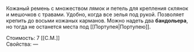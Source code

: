 Кожаный ремень с множеством лямок и петель для крепления склянок и мешочков с травами. Удобно, когда все зелья под рукой. Позволяет крепить до восьми кожаных карманов. Можно надеть два **бандольера**, но тогда не останется места под [[Портупея|Портупею]].


Стоимость: 7 [[С.М.]]<br>
Свойства: —<br>